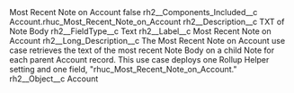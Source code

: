 <?xml version="1.0" encoding="UTF-8"?>
<CustomMetadata xmlns="http://soap.sforce.com/2006/04/metadata" xmlns:xsi="http://www.w3.org/2001/XMLSchema-instance" xmlns:xsd="http://www.w3.org/2001/XMLSchema">
    <label>Most Recent Note on Account</label>
    <protected>false</protected>
    <values>
        <field>rh2__Components_Included__c</field>
        <value xsi:type="xsd:string">Account.rhuc_Most_Recent_Note_on_Account</value>
    </values>
    <values>
        <field>rh2__Description__c</field>
        <value xsi:type="xsd:string">TXT of Note Body</value>
    </values>
    <values>
        <field>rh2__FieldType__c</field>
        <value xsi:type="xsd:string">Text</value>
    </values>
    <values>
        <field>rh2__Label__c</field>
        <value xsi:type="xsd:string">Most Recent Note on Account</value>
    </values>
    <values>
        <field>rh2__Long_Description__c</field>
        <value xsi:type="xsd:string">The Most Recent Note on Account use case retrieves the text of the most recent Note Body on a child Note for each parent Account record. This use case deploys one Rollup Helper setting and one field, &quot;rhuc_Most_Recent_Note_on_Account.&quot;</value>
    </values>
    <values>
        <field>rh2__Object__c</field>
        <value xsi:type="xsd:string">Account</value>
    </values>
</CustomMetadata>
